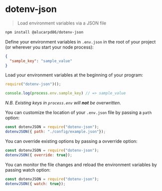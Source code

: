 # dotenv-json

> Load environment variables via a JSON file

```bash
npm install @alucarpd86/dotenv-json
```

Define your environment variables in `.env.json` in the root of your project (or wherever you start your node process):

```json
{
  "sample_key": "sample_value"
}
```

Load your environment variables at the beginning of your program:

```js
require("dotenv-json")();

console.log(process.env.sample_key) // => sample_value
```

_N.B. Existing keys in `process.env` will **not** be overwritten._

You can customize the location of your `.env.json` file by passing a `path` option:

```js
const dotenvJSON = require("dotenv-json");
dotenvJSON({ path: "./config/example.json"});
```

You can override existing options by passing a ovverride option:

```js
const dotenvJSON = require("dotenv-json");
dotenvJSON({ override: true});
```

You can monitor the file changes and reload the environment variables by passing watch option:

```js
const dotenvJSON = require("dotenv-json");
dotenvJSON({ watch: true});
```